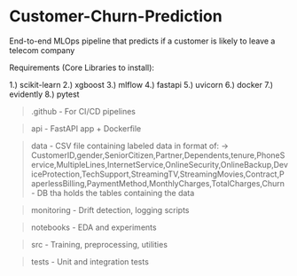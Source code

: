 # Customer-Churn-Prediction
End-to-end MLOps pipeline that predicts if a customer is likely to leave a telecom company

Requirements (Core Libraries to install):

1.) scikit-learn
2.) xgboost
3.) mlflow
4.) fastapi
5.) uvicorn
6.) docker
7.) evidently
8.) pytest

> .github
    - For CI/CD pipelines

> api
    -  FastAPI app + Dockerfile 

> data
    - CSV file containing labeled data in format of: 
        -> CustomerID,gender,SeniorCitizen,Partner,Dependents,tenure,PhoneService,MultipleLines,InternetService,OnlineSecurity,OnlineBackup,DeviceProtection,TechSupport,StreamingTV,StreamingMovies,Contract,PaperlessBilling,PaymentMethod,MonthlyCharges,TotalCharges,Churn
    - DB tha holds the tables containing the data

> monitoring
    - Drift detection, logging scripts

> notebooks
    - EDA and experiments

> src
    - Training, preprocessing, utilities

> tests
    - Unit and integration tests
